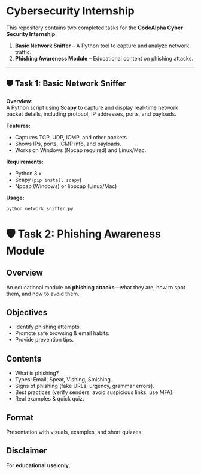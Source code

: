# Cybersecurity Internship

This repository contains two completed tasks for the **CodeAlpha Cyber Security Internship**:  
1. **Basic Network Sniffer** – A Python tool to capture and analyze network traffic.  
2. **Phishing Awareness Module** – Educational content on phishing attacks.

---

## 🛡 Task 1: Basic Network Sniffer

**Overview:**  
A Python script using **Scapy** to capture and display real-time network packet details, including protocol, IP addresses, ports, and payloads.

**Features:**
- Captures TCP, UDP, ICMP, and other packets.
- Shows IPs, ports, ICMP info, and payloads.
- Works on Windows (Npcap required) and Linux/Mac.

**Requirements:**
- Python 3.x  
- Scapy (`pip install scapy`)  
- Npcap (Windows) or libpcap (Linux/Mac)  

**Usage:**
```bash
python network_sniffer.py
```
# 🛡 Task 2: Phishing Awareness Module

## Overview
An educational module on **phishing attacks**—what they are, how to spot them, and how to avoid them.

## Objectives
- Identify phishing attempts.
- Promote safe browsing & email habits.
- Provide prevention tips.

## Contents
- What is phishing?
- Types: Email, Spear, Vishing, Smishing.
- Signs of phishing (fake URLs, urgency, grammar errors).
- Best practices (verify senders, avoid suspicious links, use MFA).
- Real examples & quick quiz.

## Format
Presentation with visuals, examples, and short quizzes.

## Disclaimer
For **educational use only**.
